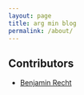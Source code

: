 ```yaml
---
layout: page
title: arg min blog
permalink: /about/
---
```


## Contributors

* [Benjamin Recht](http://www.eecs.berkeley.edu/~brecht)
